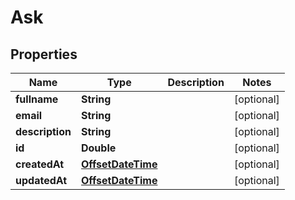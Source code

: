 
# Ask

## Properties
Name | Type | Description | Notes
------------ | ------------- | ------------- | -------------
**fullname** | **String** |  |  [optional]
**email** | **String** |  |  [optional]
**description** | **String** |  |  [optional]
**id** | **Double** |  |  [optional]
**createdAt** | [**OffsetDateTime**](OffsetDateTime.md) |  |  [optional]
**updatedAt** | [**OffsetDateTime**](OffsetDateTime.md) |  |  [optional]



